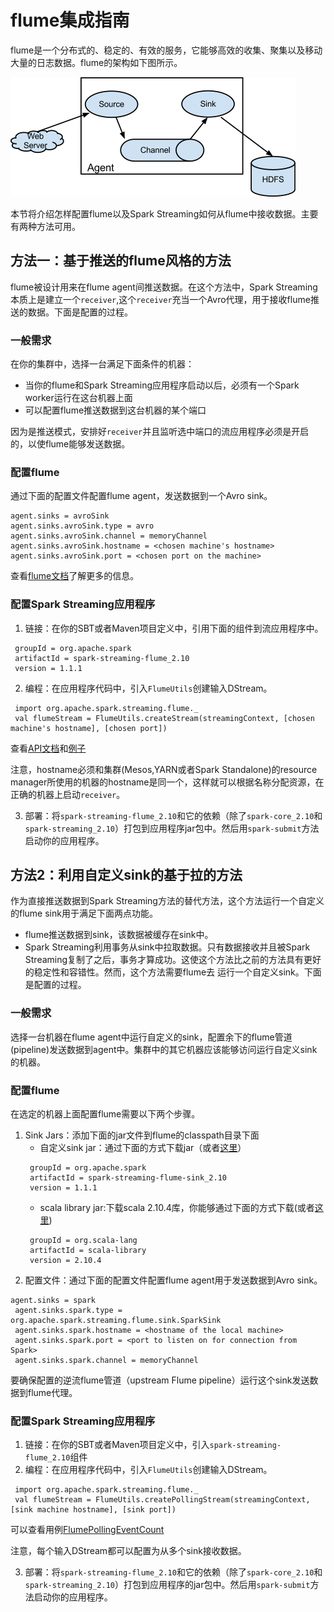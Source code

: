 # flume集成指南

flume是一个分布式的、稳定的、有效的服务，它能够高效的收集、聚集以及移动大量的日志数据。flume的架构如下图所示。

![flume](../../img/flume.png)

本节将介绍怎样配置flume以及Spark Streaming如何从flume中接收数据。主要有两种方法可用。
## 方法一：基于推送的flume风格的方法

flume被设计用来在flume agent间推送数据。在这个方法中，Spark Streaming本质上是建立一个`receiver`,这个`receiver`充当一个Avro代理，用于接收flume推送的数据。下面是配置的过程。

### 一般需求

在你的集群中，选择一台满足下面条件的机器：

- 当你的flume和Spark Streaming应用程序启动以后，必须有一个Spark worker运行在这台机器上面
- 可以配置flume推送数据到这台机器的某个端口

因为是推送模式，安排好`receiver`并且监听选中端口的流应用程序必须是开启的，以使flume能够发送数据。

### 配置flume

通过下面的配置文件配置flume agent，发送数据到一个Avro sink。

```
agent.sinks = avroSink
agent.sinks.avroSink.type = avro
agent.sinks.avroSink.channel = memoryChannel
agent.sinks.avroSink.hostname = <chosen machine's hostname>
agent.sinks.avroSink.port = <chosen port on the machine>
```
查看[flume文档](https://flume.apache.org/documentation.html)了解更多的信息。

### 配置Spark Streaming应用程序

1. 链接：在你的SBT或者Maven项目定义中，引用下面的组件到流应用程序中。
```
 groupId = org.apache.spark
 artifactId = spark-streaming-flume_2.10
 version = 1.1.1
```
2. 编程：在应用程序代码中，引入`FlumeUtils`创建输入DStream。
```
 import org.apache.spark.streaming.flume._
 val flumeStream = FlumeUtils.createStream(streamingContext, [chosen machine's hostname], [chosen port])
```
查看[API文档](https://spark.apache.org/docs/latest/api/scala/index.html#org.apache.spark.streaming.flume.FlumeUtils$)和[例子](https://github.com/apache/spark/tree/master/examples/src/main/scala/org/apache/spark/examples/streaming/FlumeEventCount.scala)

注意，hostname必须和集群(Mesos,YARN或者Spark Standalone)的resource manager所使用的机器的hostname是同一个，这样就可以根据名称分配资源，在正确的机器上启动`receiver`。

3. 部署：将`spark-streaming-flume_2.10`和它的依赖（除了`spark-core_2.10`和`spark-streaming_2.10`）打包到应用程序jar包中。然后用`spark-submit`方法启动你的应用程序。


## 方法2：利用自定义sink的基于拉的方法

作为直接推送数据到Spark Streaming方法的替代方法，这个方法运行一个自定义的flume sink用于满足下面两点功能。

- flume推送数据到sink，该数据被缓存在sink中。
- Spark Streaming利用事务从sink中拉取数据。只有数据接收并且被Spark Streaming复制了之后，事务才算成功。这使这个方法比之前的方法具有更好的稳定性和容错性。然而，这个方法需要flume去
运行一个自定义sink。下面是配置的过程。

### 一般需求

选择一台机器在flume agent中运行自定义的sink，配置余下的flume管道(pipeline)发送数据到agent中。集群中的其它机器应该能够访问运行自定义sink的机器。

### 配置flume

在选定的机器上面配置flume需要以下两个步骤。

1. Sink Jars：添加下面的jar文件到flume的classpath目录下面
    - 自定义sink jar：通过下面的方式下载jar（或者[这里](http://search.maven.org/remotecontent?filepath=org/apache/spark/spark-streaming-flume-sink_2.10/1.1.1/spark-streaming-flume-sink_2.10-1.1.1.jar)）
    ```
     groupId = org.apache.spark
     artifactId = spark-streaming-flume-sink_2.10
     version = 1.1.1
    ```
    - scala library jar:下载scala 2.10.4库，你能够通过下面的方式下载(或者[这里](http://search.maven.org/remotecontent?filepath=org/scala-lang/scala-library/2.10.4/scala-library-2.10.4.jar))
    ```
     groupId = org.scala-lang
     artifactId = scala-library
     version = 2.10.4
    ```
2. 配置文件：通过下面的配置文件配置flume agent用于发送数据到Avro sink。

```
agent.sinks = spark
 agent.sinks.spark.type = org.apache.spark.streaming.flume.sink.SparkSink
 agent.sinks.spark.hostname = <hostname of the local machine>
 agent.sinks.spark.port = <port to listen on for connection from Spark>
 agent.sinks.spark.channel = memoryChannel
```
要确保配置的逆流flume管道（upstream Flume pipeline）运行这个sink发送数据到flume代理。

### 配置Spark Streaming应用程序

1. 链接：在你的SBT或者Maven项目定义中，引入`spark-streaming-flume_2.10`组件
2. 编程：在应用程序代码中，引入`FlumeUtils`创建输入DStream。
```
 import org.apache.spark.streaming.flume._
 val flumeStream = FlumeUtils.createPollingStream(streamingContext, [sink machine hostname], [sink port])
```
可以查看用例[FlumePollingEventCount](https://github.com/apache/spark/tree/master/examples/src/main/scala/org/apache/spark/examples/streaming/FlumePollingEventCount.scala)

注意，每个输入DStream都可以配置为从多个sink接收数据。

3. 部署：将`spark-streaming-flume_2.10`和它的依赖（除了`spark-core_2.10`和`spark-streaming_2.10`）打包到应用程序的jar包中。然后用`spark-submit`方法启动你的应用程序。



